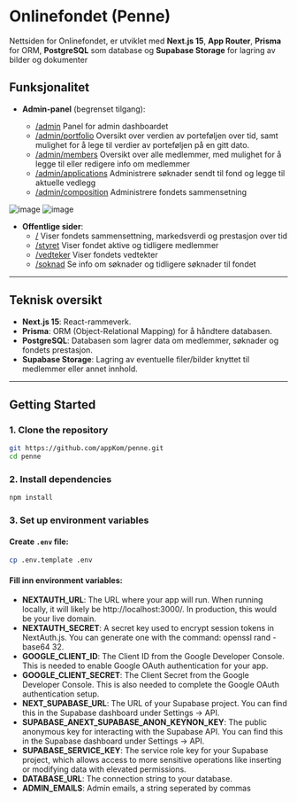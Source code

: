 # Onlinefondet (Penne)

Nettsiden for Onlinefondet, er utviklet med **Next.js 15**, **App Router**, **Prisma** for ORM, **PostgreSQL** som database og **Supabase Storage** for lagring av bilder og dokumenter

## Funksjonalitet

- **Admin-panel** (begrenset tilgang):

  - [/admin](https://onlinefondet.no/admin) Panel for admin dashboardet
  - [/admin/portfolio](https://onlinefondet.no/admin/portfolio) Oversikt over verdien av porteføljen over tid, samt mulighet for å lege til verdier av porteføljen på en gitt dato.
  - [/admin/members](https://onlinefondet.no/admin/members) Oversikt over alle medlemmer, med mulighet for å legge til eller redigere info om medlemmer
  - [/admin/applications](https://onlinefondet.no/admin/applications) Administrere søknader sendt til fond og legge til aktuelle vedlegg
  - [/admin/composition](https://onlinefondet.no/admin/composition) Administrere fondets sammensetning

![image](https://github.com/user-attachments/assets/fbd1f016-2f5a-4a44-9ac6-e5ffa7189b4e)
![image](https://github.com/user-attachments/assets/71a17955-a4bf-474c-93eb-60645611f1e3)

- **Offentlige sider**:
  - [/](https://onlinefondet.no/) Viser fondets sammensettning, markedsverdi og prestasjon over tid
  - [/styret](https://onlinefondet.no/) Viser fondet aktive og tidligere medlemmer
  - [/vedteker](https://onlinefondet.no/) Viser fondets vedtekter
  - [/soknad](https://onlinefondet.no/soknad) Se info om søknader og tidligere søknader til fondet

---

## Teknisk oversikt

- **Next.js 15**: React-rammeverk.
- **Prisma**: ORM (Object-Relational Mapping) for å håndtere databasen.
- **PostgreSQL**: Databasen som lagrer data om medlemmer, søknader og fondets prestasjon.
- **Supabase Storage**: Lagring av eventuelle filer/bilder knyttet til medlemmer eller annet innhold.

---

## Getting Started

### 1. Clone the repository

```bash
git https://github.com/appKom/penne.git
cd penne
```

### 2. Install dependencies

```bash
npm install
```

### 3. Set up environment variables

#### Create `.env` file:

```bash
cp .env.template .env
```

#### Fill inn environment variables:

- **NEXTAUTH_URL**: The URL where your app will run. When running locally, it will likely be http://localhost:3000/. In production, this would be your live domain.
- **NEXTAUTH_SECRET**: A secret key used to encrypt session tokens in NextAuth.js. You can generate one with the command: openssl rand -base64 32.
- **GOOGLE_CLIENT_ID**: The Client ID from the Google Developer Console. This is needed to enable Google OAuth authentication for your app.
- **GOOGLE_CLIENT_SECRET**: The Client Secret from the Google Developer Console. This is also needed to complete the Google OAuth authentication setup.
- **NEXT_SUPABASE_URL**: The URL of your Supabase project. You can find this in the Supabase dashboard under Settings -> API.
- **SUPABASE_ANEXT_SUPABASE_ANON_KEYNON_KEY**: The public anonymous key for interacting with the Supabase API. You can find this in the Supabase dashboard under Settings -> API.
- **SUPABASE_SERVICE_KEY**: The service role key for your Supabase project, which allows access to more sensitive operations like inserting or modifying data with elevated permissions.
- **DATABASE_URL**: The connection string to your database.
- **ADMIN_EMAILS**: Admin emails, a string seperated by commas
